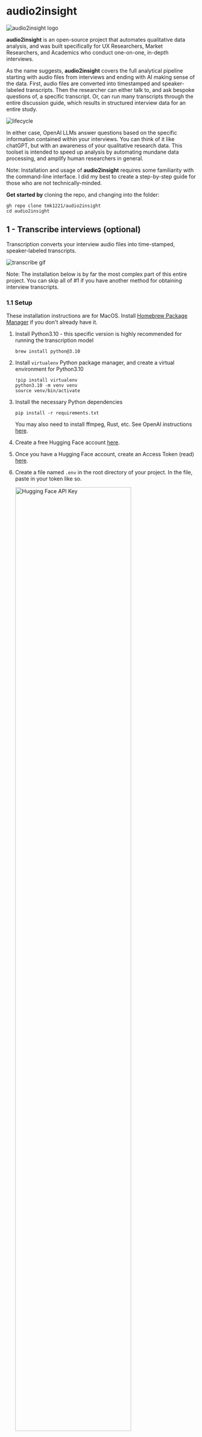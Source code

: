 # audio2insight

<img src="./images/logo_banner.png" alt="audio2insight logo"/>

**audio2insight** is an open-source project that automates qualitative data analysis, and was built specifically for UX Researchers, Market Researchers, and Academics who conduct one-on-one, in-depth interviews.

As the name suggests, **audio2insight** covers the full analytical pipeline starting with audio files from interviews and ending with AI making sense of the data. First, audio files are converted into timestamped and speaker-labeled transcripts. Then the researcher can either talk to, and ask bespoke questions of, a specific transcript. Or, can run many transcripts through the entire discussion guide, which results in structured interview data for an entire study.

![lifecycle](./images/audio2insight_lifecycle_final.png.png)

In either case, OpenAI LLMs answer questions based on the specific information contained within your interviews. You can think of it like chatGPT, but with an awareness of your qualitative research data. This toolset is intended to speed up analysis by automating mundane data processing, and amplify human researchers in general.

Note: Installation and usage of **audio2insight** requires some familiarity with the command-line interface. I did my best to create a step-by-step guide for those who are not technically-minded.

**Get started by** cloning the repo, and changing into the folder:
```
gh repo clone tmk1221/audio2insight
cd audio2insight
```

## 1 - Transcribe interviews (optional)
Transcription converts your interview audio files into time-stamped, speaker-labeled transcripts.

![transcribe gif](./images/transcribe.gif)

Note: The installation below is by far the most complex part of this entire project. You can skip all of #1 if you have another method for obtaining interview transcripts.

### 1.1 Setup
These installation instructions are for MacOS. Install [Homebrew Package Manager](https://brew.sh/) if you don't already have it.

1. Install Python3.10 - this specific version is highly recommended for running the transcription model
    ```
    brew install python@3.10
    ```

2. Install `virtualenv` Python package manager, and create a virtual environment for Python3.10
    ```
    !pip install virtualenv
    python3.10 -m venv venv
    source venv/bin/activate
    ```

3. Install the necessary Python dependencies
    ```
    pip install -r requirements.txt
    ```

    You may also need to install ffmpeg, Rust, etc. See OpenAI instructions [here](https://github.com/openai/whisper#setup).

4. Create a free Hugging Face account [here](https://huggingface.co/join?next=%2Fsettings%2Ftokens).

5. Once you have a Hugging Face account, create an Access Token (read) [here](https://huggingface.co/settings/tokens).

6. Create a file named `.env` in the root directory of your project. In the file, paste in your token like so.

    <img src="./images/hf_key.png" alt="Hugging Face API Key" width="80%" />

7. Finally, agree to the conditions of the following three models
    - [Segmentation](https://huggingface.co/pyannote/segmentation)
    - [Voice Activity Detection](https://huggingface.co/pyannote/voice-activity-detection)
    - [Speaker Diarization](https://huggingface.co/pyannote/speaker-diarization).


### 1.2 Usage
1. Place `.wav` audio files from your user interviews in the `./raw_audio` folder.
    
    Often virtual meeting recordings will output video files, or another audio format like `.mp3`. There are free online converters for changing these files into `.wav`. [Convertio](https://convertio.co/) has been helpful for me.

2. Update the following variables in the `./config.json` file
    1. `whisper_model`: The Whisper model used for transcription (see the models below)
        
        There are accuracy and speed tradeoffs. I recommend using `small.en`. With my 2020 Mac Mini CPU's, I achieved 2x speed and it was plenty accurate. "2x speed" meaning it takes about 30 minutes to transcribe an hour of audio.


        | Model Name          | Required VRAM  | Relative speed  |
        | ------------------- | -------------- | --------------- |
        | tiny.en             | ~1 GB          | ~32x            |
        | base.en             | ~1 GB          | ~16x            |
        | small.en            | ~2 GB          | ~6x             |
        | medium.en           | ~5 GB          | ~2x             |
        | large-v2            | ~10 GB         | 1x              |


    2. `number_of_speakers`: The number of speaker voices present in the audio
        
        This is needed because the final trancript is speaker-labeled. For example, in an in-depth interview, the number of speakers would be 2 - one for the moderator and one for the research participant.

    3. `device`: The hardware used for computation (either "cpu" or "cuda")
        
        I could only get "cpu" working on my Mac Mini. Aparently M1 GPUs are not supported by the model. Windows and Linux users should be able to take advantage of their local GPUs (to speed up processing) by changing `device` to "cuda".
 
    You can ignore the other variables in `./config.json` for now. These will be changed in later sections.

3. Run transcription - this will transcribe all `.wav` files in the `./raw_audio` folder
    ```
    python3 transcribe.py
    ```

    [OpenAI's Whisper](https://github.com/openai/whisper) (Speech Recognition Model), and some other open-source models, will temporarily download to your machine. These models are all run on your local hardware and are free of cost.

    The following warning messages get printed to my console after running transcribe. These can be disregarded. I don't have a technical reason for why, but the transcript quality 'speaks' for itself 😉.

    ```
    Lightning automatically upgraded your loaded checkpoint from v1.5.4 to v2.0.9.post0. To apply the upgrade to your files permanently, run `python -m pytorch_lightning.utilities.upgrade_checkpoint --file ../.cache/torch/whisperx-vad-segmentation.bin`
    Model was trained with pyannote.audio 0.0.1, yours is 3.0.0. Bad things might happen unless you revert pyannote.audio to 0.x.
    Model was trained with torch 1.10.0+cu102, yours is 2.0.0. Bad things might happen unless you revert torch to 1.x.
    ```

4. Transcribed interviews are placed in the `./transcripts` folder, ready for the following AI Research Assistant.

## 2. AI Research Assistant
### 2.1 Setup
Install [Node.js](https://nodejs.org/) (LTS) on your system if you don't already have it. You can check if you do with `node --version`.

1. Create an OpenAI account, then create an API key [here](https://platform.openai.com/account/api-keys).

2. If you haven't already, create a `.env` file in your project's root directory, and add the OpenAI API key to it, as shown below.

    <img src="./images/open_key.png" alt="OpenAI API Key" width="80%" />

3. Install Node dependencies.
    ```
    npm install ./src/
    ```

4. Update the `openai_model` variable in `./config.json` file. This is the OpenAI Large Language Model (LLM) used for all subsequent analyses.

    At the time of writing, the most common options are: "gpt-3.5-turbo" or "gpt-4". GPT-4 is a more powerful model, but will cost more to use. For up-to-date information about available models, see [OpenAI's Model Overview](https://platform.openai.com/docs/models/overview)

5. If you haven't done so already, add interview transcripts (must be .txt files) into the `./transcripts` folder. The AI 'looks' here to access your interview data.

    You can transcribe your audio with WhisperX, as detailed above; however, this is not required. If you already have trancsripts from another source then manually add them into the `./transcripts` folder.

### 2.2 Usage
There are two ways the AI Research Assistant can be used. First, it can generate structured data for an entire study. It creates a table of user responses for each question in your discussion guide, for each user in your study.

![generate gif](./images/generate.gif)

#### 2.2.1 Structured Interview Data 
1. Update the `discussion_guide` variable in the `./config.json` file. These questions should match the questions that were asked in the interviews, and which are present in the transcripts.

    Phrase these questions in the way the moderator asked them to the respondent. The AI will  ask these questions of every transcript in your `./transcripts` folder. The phrasing matters so that the AI can find the relevant parts of the transcript that are needed to answer the question.

2. Run the generator bot
    ```
    node ./src/generate.js
    ```

    The AI's progress will get printed to your console as it asks each question of each transcript.

3. Find the structured interview data (.csv) in the `./output` folder. You can open the file with a spreadsheet application like Numbers or Excel for easy read-out.

    The AI will do its best to find the relevant information in the transcripts in order to answer the questions. If it does not think it has the information needed to answer a question, it will say "I don't know" or "Based on the given context, I cannot provide an answer...". Expect that you will need to tweak the wording of the questions in order to get a desired response.

#### 2.2.2 Talk-To-Transcript
You can also "talk" to a specific transcript. Ask a question of a specific transcript, and the response will immediately print to your console.

![talk gif](./images/talk.gif)

In order to talk to a transcript, the command always follows the format below:
```
node ./src/talk.js "name_of_transcript.txt" "put_your_question_here"
```

- The first two arguments (`node ./src/talk.js`) never change.

- The third argument is the name of the transcript (placed in quotes) that you want to talk to. As always this transcript must be located in the `./transcripts` folder.

- Finally, the fourth argument is the question you want to ask the transcript (placed in quotes)

Here is a real-world example:
```
node ./src/talk.js "Alicia (tourist)_small.en.txt" "Tell me about your virtual tour experiences. And how did you hear about them?"
```
```
Based on the conversation, Speaker 00 found out about virtual tours through the London Meetup site. They joined a group called "Undercover France" which normally meets up in person but has moved their activities online due to the lockdown. Speaker 00 mentioned that the virtual tours they have experienced so far have included concerts, discussion groups, and book clubs.
```
